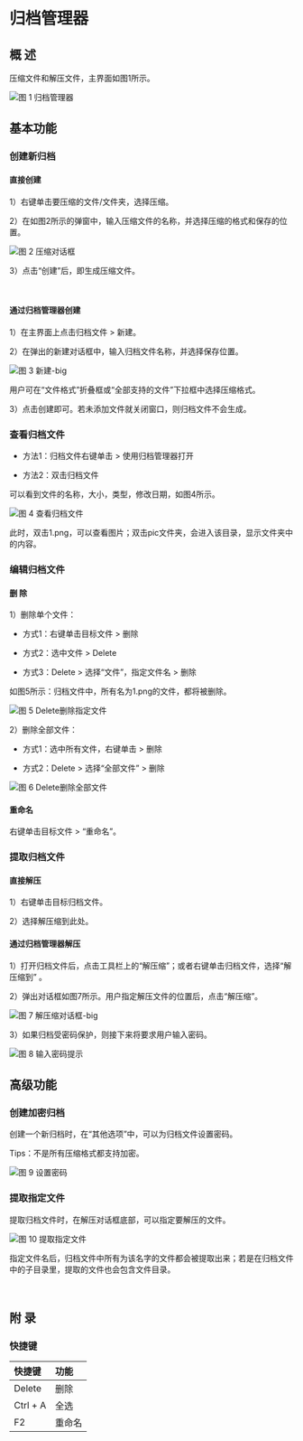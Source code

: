 # 归档管理器
## 概 述
压缩文件和解压文件，主界面如图1所示。
 
![图 1 归档管理器](image/1.png)
<br>

## 基本功能
### 创建新归档
#### 直接创建
1）右键单击要压缩的文件/文件夹，选择压缩。

2）在如图2所示的弹窗中，输入压缩文件的名称，并选择压缩的格式和保存的位置。
 
![图 2 压缩对话框](image/2.png)

3）点击“创建”后，即生成压缩文件。

<br>

#### 通过归档管理器创建
1）在主界面上点击归档文件 > 新建。

2）在弹出的新建对话框中，输入归档文件名称，并选择保存位置。
 
![图 3 新建-big](image/3.png)

用户可在“文件格式”折叠框或“全部支持的文件”下拉框中选择压缩格式。

3）点击创建即可。若未添加文件就关闭窗口，则归档文件不会生成。

### 查看归档文件
* 方法1：归档文件右键单击 > 使用归档管理器打开

* 方法2：双击归档文件

可以看到文件的名称，大小，类型，修改日期，如图4所示。

![图 4 查看归档文件](image/4.png)

此时，双击1.png，可以查看图片；双击pic文件夹，会进入该目录，显示文件夹中的内容。

### 编辑归档文件
#### 删 除
1）删除单个文件：

* 方式1：右键单击目标文件 > 删除

* 方式2：选中文件 > Delete

* 方式3：Delete > 选择“文件”，指定文件名 > 删除

如图5所示：归档文件中，所有名为1.png的文件，都将被删除。
 
![图 5 Delete删除指定文件](image/5.png)

2）删除全部文件：

* 方式1：选中所有文件，右键单击 > 删除

* 方式2：Delete > 选择“全部文件” > 删除
 
![图 6 Delete删除全部文件](image/6.png)

#### 重命名

右键单击目标文件 > “重命名”。

### 提取归档文件
#### 直接解压
1）右键单击目标归档文件。

2）选择解压缩到此处。

#### 通过归档管理器解压
1）打开归档文件后，点击工具栏上的“解压缩”；或者右键单击归档文件，选择“解压缩到” 。

2）弹出对话框如图7所示。用户指定解压文件的位置后，点击“解压缩”。
 
![图 7 解压缩对话框-big](image/7.png)

3）如果归档受密码保护，则接下来将要求用户输入密码。
 
![图 8 输入密码提示](image/8.png)
<br>

## 高级功能
### 创建加密归档
创建一个新归档时，在“其他选项”中，可以为归档文件设置密码。

Tips：不是所有压缩格式都支持加密。
 
![图 9 设置密码](image/9.png)

### 提取指定文件
提取归档文件时，在解压对话框底部，可以指定要解压的文件。
 
![图 10 提取指定文件](image/10.png)

指定文件名后，归档文件中所有为该名字的文件都会被提取出来；若是在归档文件中的子目录里，提取的文件也会包含文件目录。

<br>

## 附 录 
### 快捷键

| 快捷键  | 功能  |
| :------------ | :------------ |
| Delete  | 删除  |
| Ctrl + A  | 全选  |
| F2  | 重命名  |

